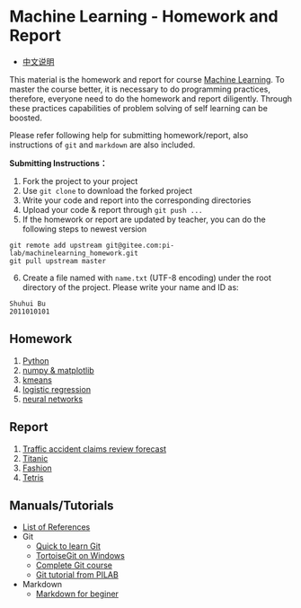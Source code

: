 # Machine Learning - Homework and Report

* [中文说明](README_CN.md)

This material is the homework and report for course [Machine Learning](https://gitee.com/pi-lab/machinelearning_notebook). To master the course better, it is necessary to do programming practices, therefore, everyone need to do the homework and report diligently. Through these practices capabilities of problem solving of self learning can be boosted. 

Please refer following help for submitting homework/report, also instructions of `git` and `markdown` are also included.


**Submitting Instructions：**

1. Fork the project to your project
2. Use `git clone` to download the forked project
3. Write your code and report into the corresponding directories
4. Upload your code & report through `git push ...`
5. If the homework or report are updated by teacher, you can do the following steps to newest version
```
git remote add upstream git@gitee.com:pi-lab/machinelearning_homework.git
git pull upstream master
```
6. Create a file named with `name.txt` (UTF-8 encoding) under the root directory of the project. Please write your name and ID as:
```
Shuhui Bu
2011010101
```



## Homework

1. [Python](homework_01_python/README_EN.md)
2. [numpy & matplotlib](homework_02_numpy_matplotlib/README_EN.md)
3. [kmeans](homework_03_kmeans/README_EN.md)
4. [logistic regression](homework_04_logistic_regression/README_EN.md)
5. [neural networks](homework_05_nn/README_EN.md)



## Report

1. [Traffic accident claims review forecast](report_01_accident_claims/README_EN.md)
2. [Titanic](report_02_Titanic/README_EN.md)
3. [Fashion](report_03_Fashion/README_EN.md)
3. [Tetris](report_04_Tetris/README.md)


## Manuals/Tutorials
* [List of References](https://gitee.com/pi-lab/machinelearning_notebook/blob/master/References.md)
* Git
  * [Quick to learn Git](https://my.oschina.net/dxqr/blog/134811)
  * [TortoiseGit on Windows](https://my.oschina.net/longxuu/blog/141699)
  * [Complete Git course](https://www.liaoxuefeng.com/wiki/0013739516305929606dd18361248578c67b8067c8c017b000)
  * [Git tutorial from PILAB](help/Git使用教程_PILAB.pdf)
* Markdown
  * [Markdown for beginer](https://www.jianshu.com/p/1e402922ee32)

